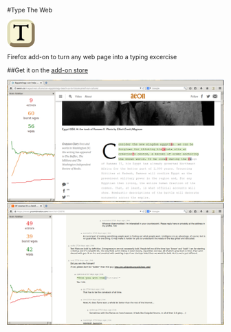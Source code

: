 #Type The Web

<img align='center' src ="https://raw.githubusercontent.com/davidrusu/type-the-web/master/data/icon-64.png" />

Firefox add-on to turn any web page into a typing excercise 

##Get it on the [add-on store](https://addons.mozilla.org/en-US/firefox/addon/type-the-web/)

![Typing Aeon.co](https://raw.githubusercontent.com/davidrusu/type-the-web/master/ttw-screen2.png)
![Typing HN](https://raw.githubusercontent.com/davidrusu/type-the-web/master/ttw-screen1.png)
